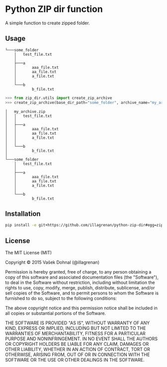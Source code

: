 Python ZIP dir function
==============

A simple function to create zipped folder.

## Usage ##

```
└───some_folder
    │   test_file.txt
    │
    ├───a
    │       aaa_file.txt
    │       aa_file.txt
    │       a_file.txt
    │
    └───b
            b_file.txt
```

```python
>>> from zip_dir.utils import create_zip_archive
>>> create_zip_archive(base_dir_path="some_folder", archive_name="my_archive.zip")
```


```
│   my_archive.zip
│   │   test_file.txt
│   │
│   ├───a
│   │       aaa_file.txt
│   │       aa_file.txt
│   │       a_file.txt
│   │
│   └───b
│           b_file.txt
│
└───some_folder
    │   test_file.txt
    │
    ├───a
    │       aaa_file.txt
    │       aa_file.txt
    │       a_file.txt
    │
    └───b
            b_file.txt
```

## Installation ##

```bash
pip install -e git+https://github.com/illagrenan/python-zip-dir#egg=zip_dir --upgrade
```

## License ##

The MIT License (MIT)

Copyright © 2015 Vašek Dohnal (@illagrenan)

Permission is hereby granted, free of charge, to any person obtaining a copy of this software and associated documentation files (the "Software"), to deal in the Software without restriction, including without limitation the rights to use, copy, modify, merge, publish, distribute, sublicense, and/or sell copies of the Software, and to permit persons to whom the Software is furnished to do so, subject to the following conditions:

The above copyright notice and this permission notice shall be included in all copies or substantial portions of the Software.

THE SOFTWARE IS PROVIDED "AS IS", WITHOUT WARRANTY OF ANY KIND, EXPRESS OR IMPLIED, INCLUDING BUT NOT LIMITED TO THE WARRANTIES OF MERCHANTABILITY, FITNESS FOR A PARTICULAR PURPOSE AND NONINFRINGEMENT. IN NO EVENT SHALL THE AUTHORS OR COPYRIGHT HOLDERS BE LIABLE FOR ANY CLAIM, DAMAGES OR OTHER LIABILITY, WHETHER IN AN ACTION OF CONTRACT, TORT OR OTHERWISE, ARISING FROM, OUT OF OR IN CONNECTION WITH THE SOFTWARE OR THE USE OR OTHER DEALINGS IN THE SOFTWARE.